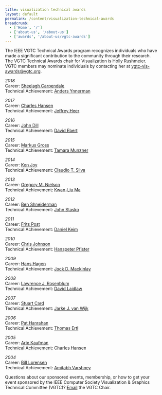 ```yaml
---
title: visualization technical awards
layout: default
permalink: /content/visualization-technical-awards
breadcrumb:
  - ['Home', '/']
  - ['about-us', '/about-us']
  - ['awards', '/about-us/vgtc-awards']
---
```


The IEEE VGTC Technical Awards program recognizes individuals who have made a significant contribution to the community through their research. The VGTC Technical Awards chair for Visualization is Holly Rushmeier. VGTC members may nominate individuals by contacting her at <a href="mailto:vgtc-vis-awards@vgtc.org">vgtc-vis-awards@vgtc.org.</a>
  
*2018*  
Career: <a href="http://vgtc.org/sites/vgtc.org/attachments/awards/vis_career18.pdf" target="_blank">Sheelagh Carpendale</a>  
Technical Achievement: <a href="http://vgtc.org/sites/vgtc.org/attachments/awards/vis_tech18.pdf" target="_blank">Anders Ynnerman</a>

*2017*  
Career: <a href="http://vgtc.org/sites/vgtc.org/attachments/awards/vis_career17.pdf" target="_blank">Charles Hansen</a>  
Technical Achievement: <a href="http://vgtc.org/sites/vgtc.org/attachments/awards/vis_tech17.pdf" target="_blank">Jeffrey Heer</a>

*2016*  
Career: <a href="http://vgtc.org/sites/vgtc.org/attachments/awards/vis_career16.pdf" target="_blank">John Dill</a>  
Technical Achievement: <a href="http://vgtc.org/sites/vgtc.org/attachments/awards/vis_tech16.pdf" target="_blank">David Ebert</a>

*2015*  
Career: <a href="http://vgtc.org/sites/vgtc.org/attachments/awards/vis_career15.pdf" target="_blank">Markus Gross</a>  
Technical Achievement: <a href="http://vgtc.org/sites/vgtc.org/attachments/awards/vis_tech15.pdf" target="_blank">Tamara Munzner</a>

*2014*  
Career: <a href="http://vgtc.org/sites/vgtc.org/attachments/awards/vis_career14.pdf" target="_blank">Ken Joy</a>  
Technical Achievement: <a href="http://vgtc.org/sites/vgtc.org/attachments/awards/vis_tech14.pdf" target="_blank">Claudio T. Silva</a>

*2013*  
Career: <a href="http://vgtc.org/sites/vgtc.org/attachments/awards/vis_career13.pdf" target="_blank">Gregory M. Nielson</a>  
Technical Achievement: <a href="http://vgtc.org/sites/vgtc.org/attachments/awards/vis_tech13.pdf" target="_blank">Kwan-Liu Ma</a>

*2012*  
Career: <a href="http://vgtc.org/sites/vgtc.org/attachments/awards/vis_career12.pdf" target="_blank">Ben Shneiderman</a>  
Technical Achievement: <a href="http://vgtc.org/sites/vgtc.org/attachments/awards/vis_tech12.pdf" target="_blank">John Stasko</a>

*2011*  
Career: <a href="http://vgtc.org/sites/vgtc.org/attachments/awards/vis_career11.pdf" target="_blank">Frits Post</a>  
Technical Achievement: <a href="http://vgtc.org/sites/vgtc.org/attachments/awards/vis_tech11.pdf" target="_blank">Daniel Keim</a>

*2010*  
Career: <a href="http://vgtc.org/sites/vgtc.org/attachments/awards/vis_career10.pdf" target="_blank">Chris Johnson</a>  
Technical Achievement: <a href="http://vgtc.org/sites/vgtc.org/attachments/awards/vis_tech10.pdf" target="_blank">Hanspeter Pfister</a>

*2009*  
Career: <a href="http://vgtc.org/sites/vgtc.org/attachments/awards/vis_career09.pdf" target="_blank">Hans Hagen</a>  
Technical Achievement: <a href="http://vgtc.org/sites/vgtc.org/attachments/awards/vis_tech09.pdf" target="_blank">Jock D. Mackinlay</a>

*2008*  
Career: <a href="http://vgtc.org/sites/vgtc.org/attachments/awards/vis_career08.pdf" target="_blank">Lawrence J. Rosenblum</a>  
Technical Achievement: <a href="http://vgtc.org/sites/vgtc.org/attachments/awards/vis_tech08.pdf" target="_blank">David Laidlaw</a>

*2007*  
Career: <a href="http://vgtc.org/sites/vgtc.org/attachments/awards/vis_career07.pdf" target="_blank">Stuart Card</a>  
Technical Achievement: <a href="http://vgtc.org/sites/vgtc.org/attachments/awards/vis_tech07.pdf" target="_blank">Jarke J. van Wijk</a>

*2006*  
Career: <a href="http://vgtc.org/sites/vgtc.org/attachments/awards/vis_career06.pdf" target="_blank">Pat Hanrahan</a>  
Technical Achievement: <a href="http://vgtc.org/sites/vgtc.org/attachments/awards/vis_tech06.pdf" target="_blank">Thomas Ertl</a>

*2005*  
Career: <a href="http://vgtc.org/sites/vgtc.org/attachments/awards/vis_career05.pdf" target="_blank">Arie Kaufman</a>  
Technical Achievement: <a href="http://vgtc.org/sites/vgtc.org/attachments/awards/vis_tech05.pdf" target="_blank">Charles Hansen</a>

*2004*  
Career: <a href="http://vgtc.org/sites/vgtc.org/attachments/awards/vis_career04.pdf" target="_blank">Bill Lorensen</a>  
Technical Achievement: <a href="http://vgtc.org/sites/vgtc.org/attachments/awards/vis_tech04.pdf" target="_blank">Amitabh Varshney</a>

Questions about our sponsored events, membership, or how to get your event sponsored by the IEEE Computer Society Visualization &amp; Graphics Technical Committee (VGTC)? <a href="mailto:chair@vgtc.org">Email</a> the VGTC Chair.

